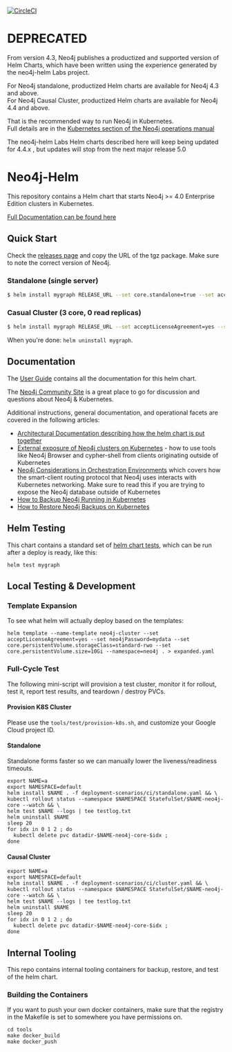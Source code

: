 [![CircleCI](https://circleci.com/gh/neo4j-contrib/neo4j-helm.svg?style=svg)](https://circleci.com/gh/neo4j-contrib/neo4j-helm)

# DEPRECATED
From version 4.3, Neo4j publishes a productized and supported version of Helm Charts, which have been written using the experience generated by the neo4j-helm Labs project.

For Neo4j standalone, productized Helm charts are available for Neo4j 4.3 and above.<br /> 
For Neo4j Causal Cluster, productized Helm charts are available for Neo4j 4.4 and above.

That is the recommended way to run Neo4j in Kubernetes. <br/> 
Full details are in the [Kubernetes section of the Neo4j operations manual](https://neo4j.com/docs/operations-manual/current/kubernetes/)

The neo4j-helm Labs Helm charts described here will keep being updated for 4.4.x , but updates will stop from the next major release 5.0
# Neo4j-Helm

This repository contains a Helm chart that starts Neo4j >= 4.0 Enterprise Edition clusters in Kubernetes.

[Full Documentation can be found here](https://neo4j.com/labs/neo4j-helm/1.0.0/)

## Quick Start

Check the [releases page](https://github.com/neo4j-contrib/neo4j-helm/releases) and copy the URL of the tgz package.   Make sure to note the correct version of Neo4j.

### Standalone (single server)

```bash
$ helm install mygraph RELEASE_URL --set core.standalone=true --set acceptLicenseAgreement=yes --set neo4jPassword=mySecretPassword
```

### Casual Cluster (3 core, 0 read replicas)

```bash
$ helm install mygraph RELEASE_URL --set acceptLicenseAgreement=yes --set neo4jPassword=mySecretPassword
```

When you're done:  `helm uninstall mygraph`.

## Documentation

The [User Guide](https://neo4j.com/labs/neo4j-helm/1.0.0/) contains all the documentation for this helm chart.

The [Neo4j Community Site](https://community.neo4j.com/c/neo4j-graph-platform/cloud/76) is a great place to go for
discussion and questions about Neo4j & Kubernetes.

Additional instructions, general documentation, and operational facets are covered in the following
articles:

- [Architectural Documentation describing how the helm chart is put together](https://docs.google.com/presentation/d/14ziuwTzB6O7cp7fq0mA1lxWwZpwnJ9G4pZiwuLxBK70/edit?usp=sharing)
- [External exposure of Neo4j clusters on Kubernetes](tools/external-exposure/EXTERNAL-EXPOSURE.md) - how to use
tools like Neo4j Browser and cypher-shell from clients originating outside of Kubernetes
- [Neo4j Considerations in Orchestration Environments](https://medium.com/neo4j/neo4j-considerations-in-orchestration-environments-584db747dca5) which covers
how the smart-client routing protocol that Neo4j uses interacts with Kubernetes networking.  Make sure to read this if you are trying to expose the Neo4j database outside
of Kubernetes
- [How to Backup Neo4j Running in Kubernetes](https://medium.com/neo4j/how-to-backup-neo4j-running-in-kubernetes-3697761f229a)
- [How to Restore Neo4j Backups on Kubernetes](https://medium.com/google-cloud/how-to-restore-neo4j-backups-on-kubernetes-and-gke-6841aa1e3961)

## Helm Testing

This chart contains a standard set of [helm chart tests](https://helm.sh/docs/topics/chart_tests/), which 
can be run after a deploy is ready, like this:

```
helm test mygraph
```

## Local Testing & Development

### Template Expansion

To see what helm will actually deploy based on the templates:

```
helm template --name-template neo4j-cluster --set acceptLicenseAgreement=yes --set neo4jPassword=mydata --set core.persistentVolume.storageClass=standard-rwo --set core.persistentVolume.size=10Gi --namespace=neo4j . > expanded.yaml
```

### Full-Cycle Test

The following mini-script will provision a test cluster, monitor it for rollout, test it,
report test results, and teardown / destroy PVCs.

#### Provision K8S Cluster

Please use the `tools/test/provision-k8s.sh`, and customize your Google Cloud
project ID.

#### Standalone

Standalone forms faster so we can manually lower the liveness/readiness timeouts.

```
export NAME=a
export NAMESPACE=default
helm install $NAME . -f deployment-scenarios/ci/standalone.yaml && \
kubectl rollout status --namespace $NAMESPACE StatefulSet/$NAME-neo4j-core --watch && \
helm test $NAME --logs | tee testlog.txt
helm uninstall $NAME
sleep 20
for idx in 0 1 2 ; do
  kubectl delete pvc datadir-$NAME-neo4j-core-$idx ;
done
```

#### Causal Cluster

```
export NAME=a
export NAMESPACE=default
helm install $NAME . -f deployment-scenarios/ci/cluster.yaml && \
kubectl rollout status --namespace $NAMESPACE StatefulSet/$NAME-neo4j-core --watch && \
helm test $NAME --logs | tee testlog.txt
helm uninstall $NAME
sleep 20
for idx in 0 1 2 ; do
  kubectl delete pvc datadir-$NAME-neo4j-core-$idx ;
done
```

## Internal Tooling

This repo contains internal tooling containers for backup, restore, and test of
the helm chart.

### Building the Containers

If you want to push your own docker containers, make sure that the registry in 
the Makefile is set to somewhere you have permissions on.

```
cd tools
make docker_build
make docker_push
```

